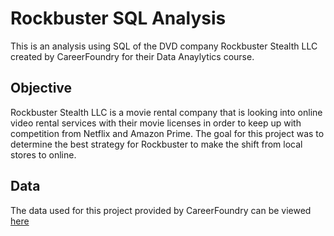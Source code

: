# Rockbuster SQL Analysis 
This is an analysis using SQL of the DVD company Rockbuster Stealth LLC created by CareerFoundry for their Data Anaylytics course.
## Objective
Rockbuster Stealth LLC is a movie rental company that is looking into online video rental services with their movie licenses in order to keep up with competition from Netflix and Amazon Prime.
The goal for this project was to determine the best strategy for Rockbuster to make the shift from local stores to online.
## Data
The data used for this project provided by CareerFoundry can be viewed [here](http://www.postgresqltutorial.com/wp-content/uploads/2019/05/dvdrental.zip)
